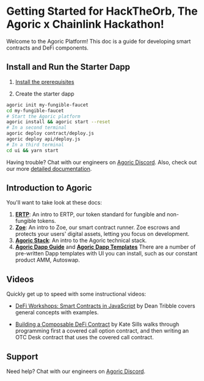 # Getting Started for HackTheOrb, The Agoric x Chainlink Hackathon!

Welcome to the Agoric Platform! This doc is a guide for developing smart contracts and DeFi components.

## Install and Run the Starter Dapp

1. [Install the prerequisites](./before-using-agoric.md)

2. Create the starter dapp

```sh
agoric init my-fungible-faucet
cd my-fungible-faucet
# Start the Agoric platform
agoric install && agoric start --reset
# In a second terminal
agoric deploy contract/deploy.js
agoric deploy api/deploy.js
# In a third terminal
cd ui && yarn start
```

Having trouble? Chat with our engineers on [Agoric Discord](https://discord.gg/gC9z6US). Also, check out our more [detailed documentation](./getting-started.md).

## Introduction to Agoric

You'll want to take look at these docs:

1. **[ERTP](./ertp-introduction.md)**: An intro to ERTP, our token standard for fungible and non-fungible tokens.
2. **[Zoe](./intro-zoe.md)**: An intro to Zoe, our smart contract runner. Zoe escrows and
   protects your users' digital assets, letting you focus on development. 
3. **[Agoric Stack](/platform/README.md)**: An intro to the Agoric technical stack.
4. **[Agoric Dapp Guide](/dapps/README.md)** and **[Agoric Dapp
   Templates](/dapps/dapp-templates.md)** There are a number of
   pre-written Dapp templates with UI you can install, such as our constant
   product AMM, Autoswap.

## Videos

Quickly get up to speed with some instructional videos:

- [DeFi Workshops: Smart Contracts in JavaScript](https://www.youtube.com/watch?v=qudVWjSqDJU)
  by Dean Tribble covers general concepts with examples.
  
- [Building a Composable DeFi Contract](https://www.youtube.com/watch?v=faxrecQgEio) by Kate Sills walks through 
  programming first a covered call option contract, and then writing an OTC Desk contract that uses 
  the covered call contract.

## Support

Need help? Chat with our engineers on [Agoric Discord](https://discord.gg/gC9z6US).
